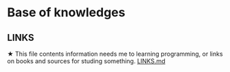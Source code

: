 # Base of knowledges
## LINKS 
★ This file contents information needs me to learning programming, or links on books and sources for studing something. [LINKS.md](/LINKS.md)


